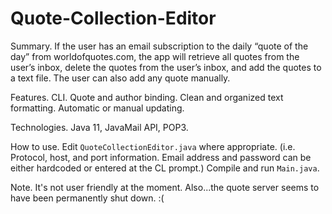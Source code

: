 # Quote-Collection-Editor

Summary. If the user has an email subscription to the daily “quote of the day” from worldofquotes.com, the app will retrieve all quotes from the user’s inbox, delete the quotes from the user’s inbox, and add the quotes to a text file. The user can also add any quote manually.

Features. CLI. Quote and author binding. Clean and organized text formatting. Automatic or manual updating.

Technologies. Java 11, JavaMail API, POP3.

How to use. Edit `QuoteCollectionEditor.java` where appropriate. (i.e. Protocol, host, and port information. Email address and password can be either hardcoded or entered at the CL prompt.) Compile and run `Main.java`.

Note. It's not user friendly at the moment. Also...the quote server seems to have been permanently shut down. :(
